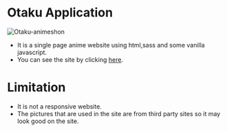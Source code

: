 # Otaku Application

![Otaku-animeshon](https://user-images.githubusercontent.com/75711381/110240734-66f27900-7f75-11eb-9d17-38f9a42fb3a8.PNG)

- It is a single page anime website using html,sass and some vanilla javascript.
- You can see the site by clicking [here](https://otaku-animeshon.netlify.app/).

# Limitation

- It is not a responsive website.
- The pictures that are used in the site are from third party sites so it may look good on the site.
